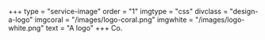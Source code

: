 +++
type = "service-image"
order = "1"
imgtype = "css"
divclass = "design-a-logo"
imgcoral = "/images/logo-coral.png"
imgwhite = "/images/logo-white.png"
text = "A logo"
+++
Co.
